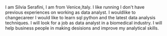 I am Silvia Serafini, I am from Venice,Italy.
I like running
I don't have previous experiences on working as data analyst.
I wouldlike to changecareer
I would like to learn sql python and the latest data analysis techniques.
I will look for a job as data analyst in a biomedical industry.
I will help business people in making desisions and improve my analytical skills.
    